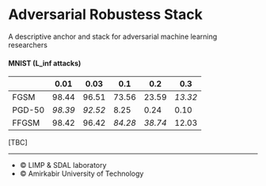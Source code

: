 # Adversarial Robustess Stack
A descriptive anchor and stack for adversarial machine learning researchers


#### MNIST (L_inf attacks)
|       |   0.01   |   0.03   |   0.1   |   0.2   |   0.3   |
|-------|----------|----------|---------|---------|---------|
|  FGSM   |   98.44   |   96.51   |   73.56  |   23.59   |   *13.32*   |
|  PGD-50 |   *98.39*   |   *92.52*  |   8.25   |   0.24   |   0.10   |
|  FFGSM  |   98.42 |   96.42  |  *84.28*  |   *38.74*   |   12.03   |

[TBC]




<hr>

* © LIMP & SDAL laboratory
* © Amirkabir University of Technology
